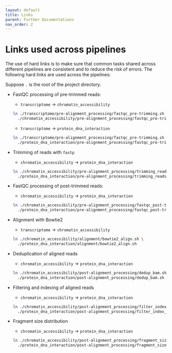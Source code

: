 ```yaml
---
layout: default
title: Links
parent: Further Documentations
nav_order: 2
---
```


# Links used across pipelines

The use of hard links is to make sure that common tasks shared across
different pipelines are consistent and to reduce the risk of errors. The
following hard links are used across the pipelines:

Suppose `.` is the root of the project directory.

- FastQC processing of pre-trimmed reads: 
  
  - `transcriptome` -> `chromatin_accessibility`
  
  ```bash
  ln ./transcriptome/pre-alignment_processing/fastqc_pre-trimming.sh \
    ./chromatin_accessibility/pre-alignment_processing/fastqc_pre-trimming.sh
  ```
  - `transcriptome` -> `protein_dna_interaction`
  
  ```bash
  ln ./transcriptome/pre-alignment_processing/fastqc_pre-trimming.sh \
    ./protein_dna_interaction/pre-alignment_processing/fastqc_pre-trimming.sh
  ```

- Trimming of reads with `fastp`

  - `chromatin_accessibility` -> `protein_dna_interaction`
  
  ```bash
  ln ./chromatin_accessibility/pre-alignment_processing/trimming_reads.sh \
    ./protein_dna_interaction/pre-alignment_processing/trimming_reads.sh
  ```

- FastQC processing of post-trimmed reads: 
  
  - `chromatin_accessibility` -> `protein_dna_interaction`
  
  ```bash
  ln ./chromatin_accessibility/pre-alignment_processing/fastqc_post-trimming.sh \
    ./protein_dna_interaction/pre-alignment_processing/fastqc_post-trimming.sh
  ```

- Alignment with Bowtie2
  
  - `transcriptome` -> `chromatin_accessibility`
  
  ```bash
  ln ./chromatin_accessibility/alignment/bowtie2_align.sh \
    ./protein_dna_interaction/alignment/bowtie2_align.sh
  ```

- Deduplication of aligned reads
  
  - `chromatin_accessibility` -> `protein_dna_interaction`
  
  ```bash
  ln ./chromatin_accessibility/post-alignment_processing/dedup_bam.sh \
    ./protein_dna_interaction/post-alignment_processing/dedup_bam.sh
  ```

- Filtering and indexing of aligned reads
  
  - `chromatin_accessibility` -> `protein_dna_interaction`
  
  ```bash
  ln ./chromatin_accessibility/post-alignment_processing/filter_index_reads.sh \
    ./protein_dna_interaction/post-alignment_processing/filter_index_reads.sh
  ```

- Fragment size distribution
    
  - `chromatin_accessibility` -> `protein_dna_interaction`
  
  ```bash
  ln ./chromatin_accessibility/post-alignment_processing/fragment_size.sh \
    ./protein_dna_interaction/post-alignment_processing/fragment_size.sh
  ```

  